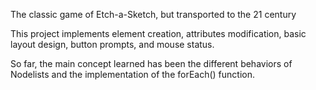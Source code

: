 The classic game of Etch-a-Sketch, but transported to the 21 century

This project implements element creation, attributes modification, basic layout design, button prompts, and mouse status. 

So far, the main concept learned has been the different behaviors of Nodelists and the
implementation of the forEach() function.